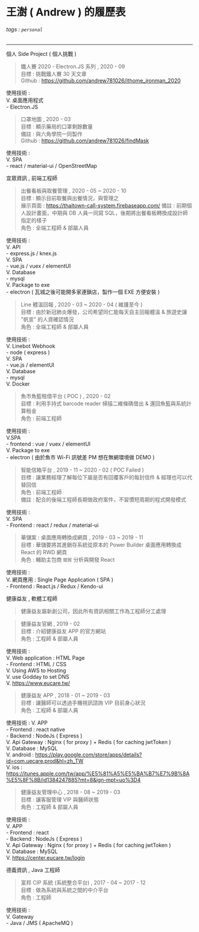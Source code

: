 # 王澍 ( Andrew ) 的履歷表

###### tags : `personal` 

---

個人 Side Project ( 個人挑戰 )

> 鐵人賽 2020 - Electron.JS 系列 , 2020 - 09    
    目標 : 挑戰鐵人賽 30 天文章    
    Github : https://github.com/andrew781026/ithome_ironman_2020   

使用技術 :    
     V. 桌面應用程式    
       - Electron.JS   

> 口罩地圖 , 2020 - 03   
    目標 : 顯示藥局的口罩剩餘數量   
    備註 : 與六角學院一同製作    
    Github : https://github.com/andrew781026/findMask    

使用技術 :    
     V. SPA    
       - react / material-ui / OpenStreetMap    

宜眾資訊 , 前端工程師   

> 出餐看板與取餐管理 , 2020 - 05 ~ 2020 - 10   
    目標 : 顯示目前取餐與出餐情況，與管理之   
    展示頁面 : https://thaitown-call-system.firebaseapp.com/
    備註 : 前期個人設計畫面，中期與 DB 人員一同寫 SQL，後期將出餐看板轉換成設計師指定的樣子   
    角色 : 全端工程師 & 部屬人員   

使用技術 :   
     V. API  
       - express.js / knex.js  
     V. SPA   
       - vue.js / vuex / elementUI  
     V. Database   
       - mysql   
     V. Package to exe  
       - electron ( 瓦城之後可能開多家連鎖店，製作一個 EXE 方便安裝 )   

> Line 體溫回報 , 2020 - 03 ~ 2020 - 04 ( 維護至今 )    
    目標 : 由於新冠肺炎爆發，公司希望同仁能每天自主回報體溫 & 旅遊史讓 "帆宣" 的人資確認情況    
    角色 : 全端工程師 & 部屬人員   

使用技術 :    
     V. Linebot Webhook    
        - node ( express )   
     V. SPA    
       - vue.js / elementUI   
     V. Database    
       - mysql    
     V. Docker    

> 魚市魚籃租借平台 ( POC ) , 2020 - 02    
    目標 : 利用手持式 barcode reader 掃描二維條碼借出 & 還回魚籃與系統計算租金    
    角色 : 前端工程師   

使用技術 :    
     V.SPA    
     - frontend : vue / vuex / elementUI   
     V. Package to exe   
     - electron ( 由於魚市 Wi-Fi 訊號差 PM 想在無網環境做 DEMO )   

> 智能信箱平台 , 2019 - 11 ~ 2020 - 02 ( POC Failed )   
   目標 : 讓業務經理了解每位下屬是否有回覆客戶的每封信件 & 經理也可以代替回信   
   角色 : 前端工程師   
   備註 : 配合的後端工程師長期做政府案件，不習慣短周期的程式開發模式   

使用技術 :    
      V. SPA   
        - Frontend : react / redux / material-ui  

> 華儲案 : 桌面應用轉換成網頁 , 2019 - 03 ~ 2019 - 11    
     目標 : 華儲要將其進銷存系統從原本的 Power Builder 桌面應用轉換成 React 的 RWD 網頁   
     角色 : 輔助主包商 `關貿` 分析與開發 React    

使用技術 :    
     V. 網頁應用 : Single Page Application ( SPA )   
        - Frontend : React.js / Redux / Kendo-ui   

健康益友 , 軟體工程師   

> 健康益友屬新創公司，因此所有資訊相關工作為工程師分工處理   
    
> 健康益友官網 , 2019 - 02    
     目標 : 介紹健康益友 APP 的官方網站   
     角色 : 工程師 & 部屬人員   

使用技術 :   
     V. Web application : HTML Page    
        - Frontend : HTML / CSS     
     V. Using AWS to Hosting  
     V. use Godday to set DNS    
     V.  https://www.eucare.tw/  

> 健康益友 APP , 2018 - 01 ~ 2019 - 03       
     目標 : 讓醫師可以透過手機視訊諮詢 VIP 目前身心狀況   
     角色 : 工程師 & 部屬人員   

使用技術 : 
     V. APP    
        - Frontend : react native    
        - Backend : NodeJs ( Express )   
     V. Api Gateway : Nginx ( for proxy ) + Redis ( for caching jwtToken )     
     V. Database : MySQL      
     V.  android  :  https://play.google.com/store/apps/details?id=com.uecare.prod&hl=zh_TW   
     V.  ios  :  https://itunes.apple.com/tw/app/%E5%81%A5%E5%BA%B7%E7%9B%8A%E5%8F%8B/id1384247885?mt=8&ign-mpt=uo%3D4   

> 健康益友管理中心 , 2018 - 08 ~ 2019 - 03     
     目標 : 讓客服管理 VIP 與醫師狀態    
     角色 : 工程師 & 部屬人員     

使用技術 :      
     V. APP     
        - Frontend : react    
        - Backend : NodeJs ( Express )   
     V. Api Gateway : Nginx ( for proxy ) + Redis ( for caching jwtToken )     
     V. Database : MySQL    
     V. https://center.eucare.tw/login  

德義資訊 , Java 工程師     

> 富邦 CIP 系統 (系統整合平台) , 2017 - 04 ~ 2017 - 12     
     目標 : 做為系統與系統之間的中介平台    
     角色 : 工程師   

使用技術 :    
     V. Gateway    
        - Java / JMS ( ApacheMQ )    


